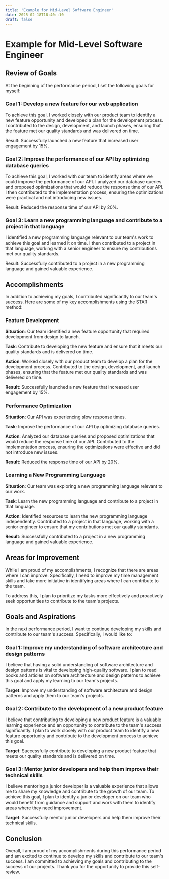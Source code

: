 ```yaml
---
title: 'Example for Mid-Level Software Engineer'
date: 2025-02-18T18:40::10
draft: false
---
```


# Example for Mid-Level Software Engineer

## **Review of Goals**

At the beginning of the performance period, I set the following goals for myself:

### **Goal 1: Develop a new feature for our web application**

To achieve this goal, I worked closely with our product team to identify a new feature opportunity and developed a plan for the development process. I contributed to the design, development, and launch phases, ensuring that the feature met our quality standards and was delivered on time.

Result: Successfully launched a new feature that increased user engagement by 15%.

### **Goal 2: Improve the performance of our API by optimizing database queries**

To achieve this goal, I worked with our team to identify areas where we could improve the performance of our API. I analyzed our database queries and proposed optimizations that would reduce the response time of our API. I then contributed to the implementation process, ensuring the optimizations were practical and not introducing new issues.

Result: Reduced the response time of our API by 20%.

### **Goal 3: Learn a new programming language and contribute to a project in that language**

I identified a new programming language relevant to our team's work to achieve this goal and learned it on time. I then contributed to a project in that language, working with a senior engineer to ensure my contributions met our quality standards.

Result: Successfully contributed to a project in a new programming language and gained valuable experience.

## **Accomplishments**

In addition to achieving my goals, I contributed significantly to our team's success. Here are some of my key accomplishments using the STAR method:

### **Feature Development**

**Situation**: Our team identified a new feature opportunity that required development from design to launch.

**Task**: Contribute to developing the new feature and ensure that it meets our quality standards and is delivered on time.

**Action**: Worked closely with our product team to develop a plan for the development process. Contributed to the design, development, and launch phases, ensuring that the feature met our quality standards and was delivered on time.

**Result**: Successfully launched a new feature that increased user engagement by 15%.

### **Performance Optimization**

**Situation**: Our API was experiencing slow response times.

**Task**: Improve the performance of our API by optimizing database queries.

**Action**: Analyzed our database queries and proposed optimizations that would reduce the response time of our API. Contributed to the implementation process, ensuring the optimizations were effective and did not introduce new issues.

**Result**: Reduced the response time of our API by 20%.

### **Learning a New Programming Language**

**Situation**: Our team was exploring a new programming language relevant to our work.

**Task**: Learn the new programming language and contribute to a project in that language.

**Action**: Identified resources to learn the new programming language independently. Contributed to a project in that language, working with a senior engineer to ensure that my contributions met our quality standards.

**Result**: Successfully contributed to a project in a new programming language and gained valuable experience.

## **Areas for Improvement**

While I am proud of my accomplishments, I recognize that there are areas where I can improve. Specifically, I need to improve my time management skills and take more initiative in identifying areas where I can contribute to the team.

To address this, I plan to prioritize my tasks more effectively and proactively seek opportunities to contribute to the team's projects.

## **Goals and Aspirations**

In the next performance period, I want to continue developing my skills and contribute to our team's success. Specifically, I would like to:

### **Goal 1: Improve my understanding of software architecture and design patterns**

I believe that having a solid understanding of software architecture and design patterns is vital to developing high-quality software. I plan to read books and articles on software architecture and design patterns to achieve this goal and apply my learning to our team's projects.

**Target**: Improve my understanding of software architecture and design patterns and apply them to our team's projects.

### **Goal 2: Contribute to the development of a new product feature**

I believe that contributing to developing a new product feature is a valuable learning experience and an opportunity to contribute to the team's success significantly. I plan to work closely with our product team to identify a new feature opportunity and contribute to the development process to achieve this goal.

**Target**: Successfully contribute to developing a new product feature that meets our quality standards and is delivered on time.

### Goal 3: Mentor junior developers and help them improve their technical skills

I believe mentoring a junior developer is a valuable experience that allows me to share my knowledge and contribute to the growth of our team. To achieve this goal, I plan to identify a junior developer on our team who would benefit from guidance and support and work with them to identify areas where they need improvement.

**Target**: Successfully mentor junior developers and help them improve their technical skills.

## Conclusion

Overall, I am proud of my accomplishments during this performance period and am excited to continue to develop my skills and contribute to our team's success. I am committed to achieving my goals and contributing to the success of our projects. Thank you for the opportunity to provide this self-review.
